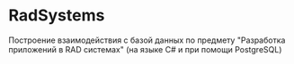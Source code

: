 # RadSystems
Построение взаимодействия с базой данных по предмету "Разработка приложений в RAD системах" (на языке C# и при помощи PostgreSQL)
